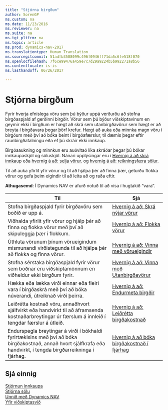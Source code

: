 ```yaml
---
title: "Stjórna birgðum"
author: SorenGP
ms.custom: na
ms.date: 11/23/2016
ms.reviewer: na
ms.suite: na
ms.tgt_pltfrm: na
ms.topic: article
ms.prod: dynamics-nav-2017
ms.translationtype: Human Translation
ms.sourcegitcommit: 51adfb3588099c496f0946ff71da5c6fe518f070
ms.openlocfilehash: 7f6ce99476a459e7c7d29a9224b5b992271a8b56
ms.contentlocale: is-is
ms.lasthandoff: 06/26/2017

---
```


# <a name="manage-inventory"></a>Stjórna birgðum
Fyrir hverja efnislega vöru sem þú býður uppá verðurðu að stofna birgðaspjald af gerðinni birgðir. Vörur sem þú býður viðskiptavinum en geymir ekki í birgðum er hægt að skrá sem utanbirgðavörur sem hægt er að breyta í birgðavara þegar þörf krefur. Hægt að auka eða minnka magn vöru í birgðum með því að bóka beint í birgðafærslur, til dæmis þegar eftir raunbirgðatalningu eða ef þú skráir ekki innkaup.

Birgðaaukning og minnkun eru auðvitað líka skráðar þegar þú bókar innkaupaskjöl og söluskjöl. Nánari upplýsingar eru í [Hvernig á að skrá innkaup](purchasing-how-record-purchases.md) eða [hvernig á að: selja vörur.](sales-how-sell-products.md) og [hvernig á að: reikningsfæra sölur](sales-how-invoice-sales.md).

Til að auka yfirlit yfir vörur og til að hjálpa þér að finna þær, geturðu flokka vörur og gefa þeim eigindir til að leita að og raða eftir.   

**Athugasemd**: Í Dynamics NAV er afurð notuð til að vísa í hugtakið “vara”.

|Til |Sjá |
|---|----|
|Stofna birgðaspjald fyrir birgðavöru sem boðið er upp á.|[Hvernig á að: Skrá nýjar vörur](inventory-how-register-new-products.md)|
|Viðhalda yfirlit yfir vörur og hjálp þér að finna og flokka vörur með því að skipuleggja þær í flokkum.|[Hvernig á að: Flokka vörur](inventory-how-categorize-items.md)|  
|Úthluta vörunum þínum vörueigindum mismunandi virðistegunda til að hjálpa þér að flokka og finna vörur.|[Hvernig á að: Vinna með vörueigindir](inventory-how-work-item-attributes.md)|
|Stofna sérstaka birgðaspjald fyrir vörur sem boðnar eru viðskiptamönnum en viðheldur ekki birgðum fyrir.|[Hvernig á að: Vinna með Utanbirgðavörur](inventory-how-work-nonstock-items.md)|
|Hækka eða lækka virði einnar eða fleiri vara í birgðaskrá með því að bóka núverandi, útreiknað virði þeirra.|[Hvernig á að: Endurmeta birgðir](inventory-how-revalue-inventory.md)|
|Leiðrétta kostnað vöru, annaðhvort sjálfvirkt eða handvirkt til að áframsenda kostnaðarbreytingar úr færslum á innleið í tengdar færslur á útleið.|[Hvernig á að: Leiðrétta birgðakostnað](inventory-how-adjust-item-costs.md)|
|Endurspegla breytingar á virði í bókhaldi fyrirtækisins með því að bóka birgðakostnað, annað hvort sjálfkrafa eða handvirkt, í tengda birgðarreikninga í fjárhag.|[Hvernig á að bóka birgðakostnað í fjárhag](inventory-how-post-inventory-cost-gl.md)|

## <a name="see-also"></a>Sjá einnig  
[Stjórnun innkaupa](purchasing-manage-purchasing.md)  
[Stjórna sölu](sales-manage-sales.md)  
[Unnið með Dynamics NAV](ui-work-product.md)  
[Yfir viðskiptasvið](ui-across-business-areas.md)

